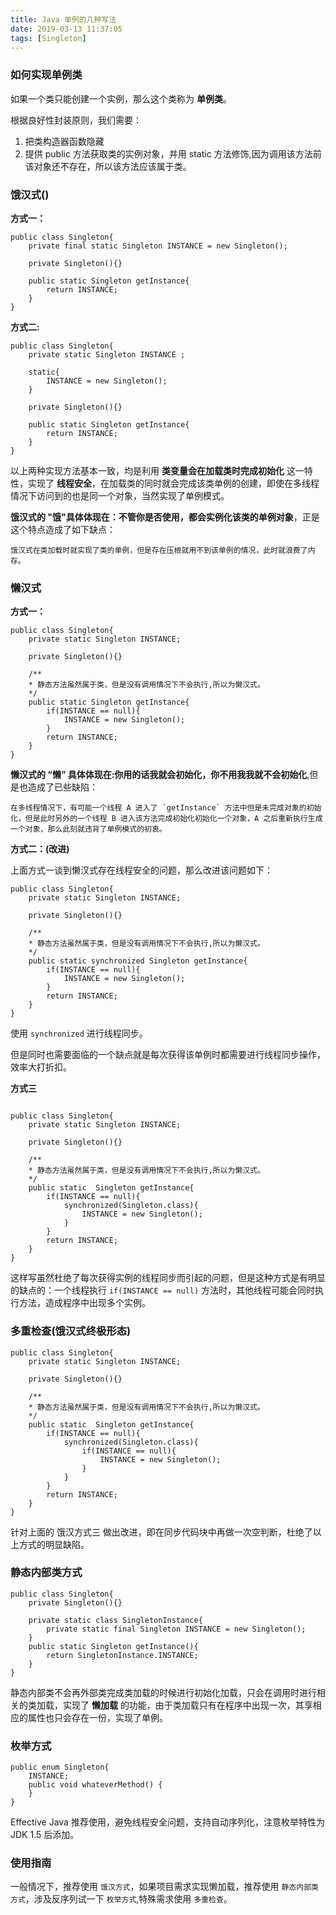 ```yaml
---
title: Java 单例的几种写法
date: 2019-03-13 11:37:05
tags: [Singleton]
---
```



### 如何实现单例类

如果一个类只能创建一个实例，那么这个类称为 **单例类**。

根据良好性封装原则，我们需要：
1. 把类构造器函数隐藏
2. 提供 public 方法获取类的实例对象，并用 static 方法修饰,因为调用该方法前该对象还不存在，所以该方法应该属于类。


### 饿汉式()


**方式一：**
```
public class Singleton{
    private final static Singleton INSTANCE = new Singleton();

    private Singleton(){}

    public static Singleton getInstance{
        return INSTANCE;
    }
}
```
<!-- more -->

**方式二:**
```
public class Singleton{
    private static Singleton INSTANCE ;

    static{
        INSTANCE = new Singleton();
    }

    private Singleton(){}

    public static Singleton getInstance{
        return INSTANCE;
    }
}
```

以上两种实现方法基本一致，均是利用 **类变量会在加载类时完成初始化** 这一特性，实现了 **线程安全**，在加载类的同时就会完成该类单例的创建，即使在多线程情况下访问到的也是同一个对象，当然实现了单例模式。

**饿汉式的 "饿"具体体现在：不管你是否使用，都会实例化该类的单例对象**，正是这个特点造成了如下缺点：

    饿汉式在类加载时就实现了类的单例，但是存在压根就用不到该单例的情况，此时就浪费了内存。

### 懒汉式

**方式一：**
```
public class Singleton{
    private static Singleton INSTANCE;

    private Singleton(){}

    /**
    * 静态方法虽然属于类，但是没有调用情况下不会执行,所以为懒汉式。
    */
    public static Singleton getInstance{
        if(INSTANCE == null){
            INSTANCE = new Singleton(); 
        }
        return INSTANCE;
    }
}
```

**懒汉式的 “懒” 具体体现在:你用的话我就会初始化，你不用我我就不会初始化**,但是也造成了已些缺陷：

    在多线程情况下，有可能一个线程 A 进入了 `getInstance` 方法中但是未完成对象的初始化，但是此时另外的一个线程 B 进入该方法完成初始化初始化一个对象，A 之后重新执行生成一个对象，那么此刻就违背了单例模式的初衷。

**方式二：(改进)**

上面方式一谈到懒汉式存在线程安全的问题，那么改进该问题如下：

```
public class Singleton{
    private static Singleton INSTANCE;

    private Singleton(){}

    /**
    * 静态方法虽然属于类，但是没有调用情况下不会执行,所以为懒汉式。
    */
    public static synchronized Singleton getInstance{
        if(INSTANCE == null){
            INSTANCE = new Singleton(); 
        }
        return INSTANCE;
    }
}
```
使用 `synchronized` 进行线程同步。

但是同时也需要面临的一个缺点就是每次获得该单例时都需要进行线程同步操作，效率大打折扣。

**方式三**

```

public class Singleton{
    private static Singleton INSTANCE;

    private Singleton(){}

    /**
    * 静态方法虽然属于类，但是没有调用情况下不会执行,所以为懒汉式。
    */
    public static  Singleton getInstance{
        if(INSTANCE == null){
            synchronized(Singleton.class){
                INSTANCE = new Singleton(); 
            }
        }
        return INSTANCE;
    }
}
```

这样写虽然杜绝了每次获得实例的线程同步而引起的问题，但是这种方式是有明显的缺点的：一个线程执行 `if(INSTANCE == null)` 方法时，其他线程可能会同时执行方法，造成程序中出现多个实例。

### 多重检查(饿汉式终极形态)

```
public class Singleton{
    private static Singleton INSTANCE;

    private Singleton(){}

    /**
    * 静态方法虽然属于类，但是没有调用情况下不会执行,所以为懒汉式。
    */
    public static  Singleton getInstance{
        if(INSTANCE == null){
            synchronized(Singleton.class){
                if(INSTANCE == null){
                    INSTANCE = new Singleton(); 
                }
            }
        }
        return INSTANCE;
    }
}
```
针对上面的 饿汉方式三 做出改进，即在同步代码块中再做一次空判断，杜绝了以上方式的明显缺陷。


### 静态内部类方式


```
public class Singleton{
    private Singleton(){}

    private static class SingletonInstance{
        private static final Singleton INSTANCE = new Singleton();
    }
    public static Singleton getInstance(){
        return SingletonInstance.INSTANCE;
    }
}
```

静态内部类不会再外部类完成类加载的时候进行初始化加载，只会在调用时进行相关的类加载，实现了 **懒加载** 的功能，由于类加载只有在程序中出现一次，其享相应的属性也只会存在一份，实现了单例。


### 枚举方式

```
public enum Singleton{
    INSTANCE;
    public void whateverMethod() {  
    }
}
```
Effective Java 推荐使用，避免线程安全问题，支持自动序列化，注意枚举特性为 JDK 1.5 后添加。

### 使用指南

一般情况下，推荐使用 `饿汉方式`，如果项目需求实现懒加载，推荐使用 `静态内部类方式`，涉及反序列试一下 `枚举方式`,特殊需求使用 `多重检查`。

